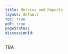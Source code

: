 ```yaml
---
title: Metrics and Reports
layout: default
toc: true
pdf: true
pageStatus: 
discussionId: 
---
```


TBA


